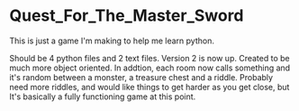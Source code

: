 # Quest_For_The_Master_Sword
This is just a game I'm making to help me learn python. 

Should be 4 python files and 2 text files.
Version 2 is now up. Created to be much more object oriented. In addtion, each room now calls something and it's random between
a monster, a treasure chest and a riddle. Probably need more riddles, and would like things to get harder as you get close, but It's basically a fully functioning game at this point.
